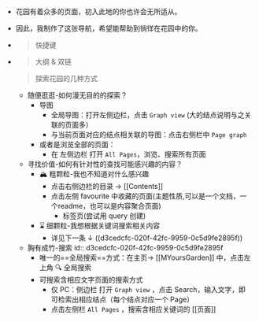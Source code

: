 - 花园有着众多的页面，初入此地的你也许会无所适从。

- 因此，我制作了这张导航，希望能帮助到徜徉在花园中的你。

- > 快捷键

- > 大纲 & 双链

  
  > 探索花园的几种方式
  - 随便逛逛-如何漫无目的的探索？
  	- 导图
  		- 全局导图：打开左侧边栏，点击 `Graph view` (大的结点说明与之关联的页面多）
  		- 与当前页面对应的结点相关联的导图：点击右侧栏中 `Page graph`
  	- 或者是浏览全部的页面：
  		- 在 左侧边栏 打开 `All Pages`，浏览、搜索所有页面
  - 寻找价值-如何有针对性的查找可能感兴趣的内容？
  	- 🏔️ 粗颗粒-我也不知道对什么感兴趣
  		- 点击右侧边栏的目录 →  [[Contents]]
  		- 点击左侧 favourite 中收藏的页面(主题性质,可以是一个文档，一个readme，也可以是内容聚合页面)
  			- 标签页(尝试用 query 创建)
  	- ⌛ 细颗粒-我想根据关键词搜索相关内容
  		- 详见下一条 ↓ ((d3cedcfc-020f-42fc-9959-0c5d9fe2895f))
  - 胸有成竹-搜索
    id:: d3cedcfc-020f-42fc-9959-0c5d9fe2895f
  	- 唯一的==全局搜索==方式：在主页→ [[MYoursGarden]] 中，点击左上角 🔍 全局搜索
  	- 可搜索含相应文字页面的搜索方式
  		- 仅 PC：侧边栏 打开 `Graph view` ，点击 Search，输入文字，即可检索出相应结点（每个结点对应一个 Page）
  		- 点击左侧栏 `All Pages` ，搜索含相应关键词的 [[页面]]
